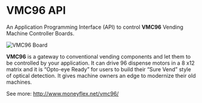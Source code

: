 # VMC96 API

An Application Programming Interface (API) to control **VMC96** Vending Machine Controller Boards.

![VMC96 Board](https://raw.githubusercontent.com/LacobusVentura/vmc96/images/VMC96-Front.jpg)

**VMC96** is a gateway to conventional vending components and let them to be controlled by your application. It can drive 96 dispense motors in a 8 x12 matrix and it is “Opto-eye Ready” for users to build their “Sure Vend” style of optical detection. It gives machine owners an edge to modernize their old machines.

See more: http://www.moneyflex.net/vmc96/


